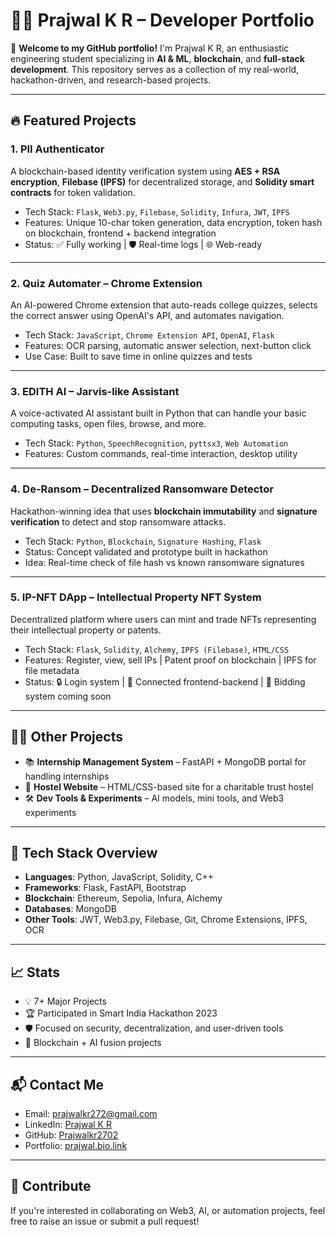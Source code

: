 
# 🧑‍💻 Prajwal K R – Developer Portfolio

🚀 **Welcome to my GitHub portfolio!** I'm Prajwal K R, an enthusiastic engineering student specializing in **AI & ML**, **blockchain**, and **full-stack development**. This repository serves as a collection of my real-world, hackathon-driven, and research-based projects.

---

## 🔥 Featured Projects

### 1. **PII Authenticator**  
A blockchain-based identity verification system using **AES + RSA encryption**, **Filebase (IPFS)** for decentralized storage, and **Solidity smart contracts** for token validation.

- Tech Stack: `Flask`, `Web3.py`, `Filebase`, `Solidity`, `Infura`, `JWT`, `IPFS`
- Features: Unique 10-char token generation, data encryption, token hash on blockchain, frontend + backend integration
- Status: ✅ Fully working | 🛡️ Real-time logs | 🌐 Web-ready

---

### 2. **Quiz Automater – Chrome Extension**  
An AI-powered Chrome extension that auto-reads college quizzes, selects the correct answer using OpenAI's API, and automates navigation.

- Tech Stack: `JavaScript`, `Chrome Extension API`, `OpenAI`, `Flask`
- Features: OCR parsing, automatic answer selection, next-button click
- Use Case: Built to save time in online quizzes and tests

---

### 3. **EDITH AI – Jarvis-like Assistant**  
A voice-activated AI assistant built in Python that can handle your basic computing tasks, open files, browse, and more.

- Tech Stack: `Python`, `SpeechRecognition`, `pyttsx3`, `Web Automation`
- Features: Custom commands, real-time interaction, desktop utility

---

### 4. **De-Ransom – Decentralized Ransomware Detector**  
Hackathon-winning idea that uses **blockchain immutability** and **signature verification** to detect and stop ransomware attacks.

- Tech Stack: `Python`, `Blockchain`, `Signature Hashing`, `Flask`
- Status: Concept validated and prototype built in hackathon
- Idea: Real-time check of file hash vs known ransomware signatures

---

### 5. **IP-NFT DApp – Intellectual Property NFT System**  
Decentralized platform where users can mint and trade NFTs representing their intellectual property or patents.

- Tech Stack: `Flask`, `Solidity`, `Alchemy`, `IPFS (Filebase)`, `HTML/CSS`
- Features: Register, view, sell IPs | Patent proof on blockchain | IPFS for file metadata
- Status: 🔒 Login system | 🔗 Connected frontend-backend | 💱 Bidding system coming soon

---

## 🧑‍💻 Other Projects  
- 📚 **Internship Management System** – FastAPI + MongoDB portal for handling internships  
- 🏨 **Hostel Website** – HTML/CSS-based site for a charitable trust hostel  
- 🛠️ **Dev Tools & Experiments** – AI models, mini tools, and Web3 experiments  

---

## 📌 Tech Stack Overview

- **Languages**: Python, JavaScript, Solidity, C++
- **Frameworks**: Flask, FastAPI, Bootstrap  
- **Blockchain**: Ethereum, Sepolia, Infura, Alchemy  
- **Databases**: MongoDB  
- **Other Tools**: JWT, Web3.py, Filebase, Git, Chrome Extensions, IPFS, OCR  

---

## 📈 Stats

- 💡 7+ Major Projects  
- 🏆 Participated in Smart India Hackathon 2023  
- 🛡️ Focused on security, decentralization, and user-driven tools  
- 🔗 Blockchain + AI fusion projects

---

## 📬 Contact Me

- Email: prajwalkr272@gmail.com  
- LinkedIn: [Prajwal K R](linkedin.com/in/prajwal-kr-3a96a9212)  
- GitHub: [Prajwalkr2702](github.com/EDITH-KRP)  
- Portfolio: [prajwal.bio.link](https://portfolio-ten-blush-76.vercel.app/)  

---

## 🤝 Contribute

If you're interested in collaborating on Web3, AI, or automation projects, feel free to raise an issue or submit a pull request!
